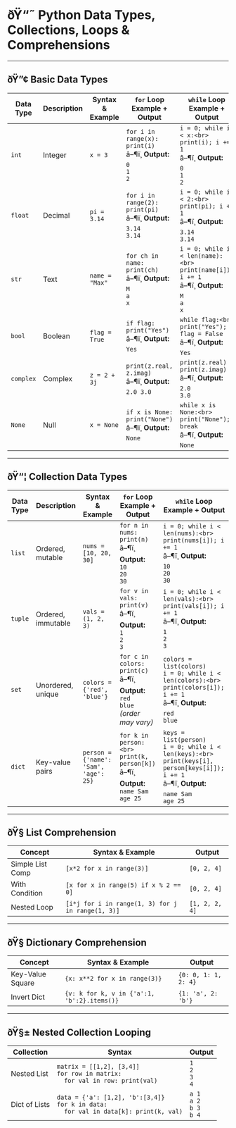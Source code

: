 
# ðŸ“˜ Python Data Types, Collections, Loops & Comprehensions

---

## ðŸ”¢ Basic Data Types

| Data Type | Description | Syntax & Example | `for` Loop Example + Output | `while` Loop Example + Output |
|-----------|-------------|------------------|------------------------------|-------------------------------|
| `int`     | Integer     | `x = 3` | `for i in range(x): print(i)`<br>â–¶ï¸ **Output:**<br>`0`<br>`1`<br>`2` | `i = 0; while i < x:<br> print(i); i += 1`<br>â–¶ï¸ **Output:**<br>`0`<br>`1`<br>`2` |
| `float`   | Decimal     | `pi = 3.14` | `for i in range(2): print(pi)`<br>â–¶ï¸ **Output:**<br>`3.14`<br>`3.14` | `i = 0; while i < 2:<br> print(pi); i += 1`<br>â–¶ï¸ **Output:**<br>`3.14`<br>`3.14` |
| `str`     | Text        | `name = "Max"` | `for ch in name: print(ch)`<br>â–¶ï¸ **Output:**<br>`M`<br>`a`<br>`x` | `i = 0; while i < len(name):<br> print(name[i]); i += 1`<br>â–¶ï¸ **Output:**<br>`M`<br>`a`<br>`x` |
| `bool`    | Boolean     | `flag = True` | `if flag: print("Yes")`<br>â–¶ï¸ **Output:**<br>`Yes` | `while flag:<br> print("Yes"); flag = False`<br>â–¶ï¸ **Output:**<br>`Yes` |
| `complex` | Complex     | `z = 2 + 3j` | `print(z.real, z.imag)`<br>â–¶ï¸ **Output:**<br>`2.0 3.0` | `print(z.real)`<br>`print(z.imag)`<br>â–¶ï¸ **Output:**<br>`2.0`<br>`3.0` |
| `None`    | Null        | `x = None` | `if x is None: print("None")`<br>â–¶ï¸ **Output:**<br>`None` | `while x is None:<br> print("None"); break`<br>â–¶ï¸ **Output:**<br>`None` |

---

## ðŸ“¦ Collection Data Types

| Data Type | Description | Syntax & Example | `for` Loop Example + Output | `while` Loop Example + Output |
|-----------|-------------|------------------|------------------------------|-------------------------------|
| `list`    | Ordered, mutable | `nums = [10, 20, 30]` | `for n in nums: print(n)`<br>â–¶ï¸ **Output:**<br>`10`<br>`20`<br>`30` | `i = 0; while i < len(nums):<br> print(nums[i]); i += 1`<br>â–¶ï¸ **Output:**<br>`10`<br>`20`<br>`30` |
| `tuple`   | Ordered, immutable | `vals = (1, 2, 3)` | `for v in vals: print(v)`<br>â–¶ï¸ **Output:**<br>`1`<br>`2`<br>`3` | `i = 0; while i < len(vals):<br> print(vals[i]); i += 1`<br>â–¶ï¸ **Output:**<br>`1`<br>`2`<br>`3` |
| `set`     | Unordered, unique | `colors = {'red', 'blue'}` | `for c in colors: print(c)`<br>â–¶ï¸ **Output:**<br>`red`<br>`blue` *(order may vary)* | `colors = list(colors)`<br>`i = 0; while i < len(colors):<br> print(colors[i]); i += 1`<br>â–¶ï¸ **Output:**<br>`red`<br>`blue` |
| `dict`    | Key-value pairs | `person = {'name': 'Sam', 'age': 25}` | `for k in person:<br> print(k, person[k])`<br>â–¶ï¸ **Output:**<br>`name Sam`<br>`age 25` | `keys = list(person)`<br>`i = 0; while i < len(keys):<br> print(keys[i], person[keys[i]]); i += 1`<br>â–¶ï¸ **Output:**<br>`name Sam`<br>`age 25` |

---

## ðŸ§  List Comprehension

| Concept | Syntax & Example | Output |
|--------|------------------|--------|
| Simple List Comp | `[x*2 for x in range(3)]` | `[0, 2, 4]` |
| With Condition | `[x for x in range(5) if x % 2 == 0]` | `[0, 2, 4]` |
| Nested Loop | `[i*j for i in range(1, 3) for j in range(1, 3)]` | `[1, 2, 2, 4]` |

---

## ðŸ§  Dictionary Comprehension

| Concept | Syntax & Example | Output |
|--------|------------------|--------|
| Key-Value Square | `{x: x**2 for x in range(3)}` | `{0: 0, 1: 1, 2: 4}` |
| Invert Dict | `{v: k for k, v in {'a':1, 'b':2}.items()}` | `{1: 'a', 2: 'b'}` |

---

## ðŸ§± Nested Collection Looping

| Collection | Syntax | Output |
|------------|--------|--------|
| Nested List | `matrix = [[1,2], [3,4]]`<br>`for row in matrix:`<br>`  for val in row: print(val)` | `1`<br>`2`<br>`3`<br>`4` |
| Dict of Lists | `data = {'a': [1,2], 'b':[3,4]}`<br>`for k in data:`<br>`  for val in data[k]: print(k, val)` | `a 1`<br>`a 2`<br>`b 3`<br>`b 4` |